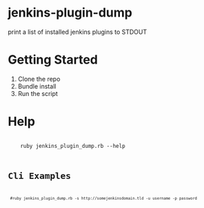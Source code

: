 jenkins-plugin-dump
===================

print a list of installed jenkins plugins to STDOUT

# Getting Started
1. Clone the repo
2. Bundle install
3. Run the script

# Help
<code>
	ruby jenkins_plugin_dump.rb --help
<code>

# Cli Examples
<code>
 #ruby jenkins_plugin_dump.rb -s http://somejenkinsdomain.tld -u username -p password
<code>